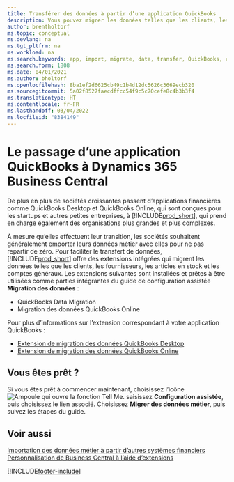 ```yaml
---
title: Transférer des données à partir d’une application QuickBooks
description: Vous pouvez migrer les données telles que les clients, les fournisseurs, les articles en stock et les comptes généraux des applications QuickBooks vers Business Central.
author: brentholtorf
ms.topic: conceptual
ms.devlang: na
ms.tgt_pltfrm: na
ms.workload: na
ms.search.keywords: app, import, migrate, data, transfer, QuickBooks, customize
ms.search.form: 1808
ms.date: 04/01/2021
ms.author: bholtorf
ms.openlocfilehash: 8ba1ef2d6625cb49c1b4d12dc5626c3669ecb320
ms.sourcegitcommit: 5a02f8527faecdffcc54f9c5c70cefe8c4b3b3f4
ms.translationtype: HT
ms.contentlocale: fr-FR
ms.lasthandoff: 03/04/2022
ms.locfileid: "8384149"
---
```

# <a name="changing-from-a-quickbooks-app-to-dynamics-365-business-central"></a>Le passage d’une application QuickBooks à Dynamics 365 Business Central
De plus en plus de sociétés croissantes passent d’applications financières comme QuickBooks Desktop et QuickBooks Online, qui sont conçues pour les startups et autres petites entreprises, à [!INCLUDE[prod_short](includes/prod_short.md)], qui prend en charge également des organisations plus grandes et plus complexes. 

À mesure qu’elles effectuent leur transition, les sociétés souhaitent généralement emporter leurs données métier avec elles pour ne pas repartir de zéro. Pour faciliter le transfert de données, [!INCLUDE[prod_short](includes/prod_short.md)] offre des extensions intégrées qui migrent les données telles que les clients, les fournisseurs, les articles en stock et les comptes généraux. Les extensions suivantes sont installées et prêtes à être utilisées comme parties intégrantes du guide de configuration assistée **Migration des données** :

* QuickBooks Data Migration 
* Migration des données QuickBooks Online

Pour plus d’informations sur l’extension correspondant à votre application QuickBooks :   

* [Extension de migration des données QuickBooks Desktop](ui-extensions-quickbooks-data-migration.md)
* [Extension de migration des données QuickBooks Online](ui-extensions-quickbooks-online-data-migration.md)

## <a name="ready-now"></a>Vous êtes prêt ?
Si vous êtes prêt à commencer maintenant, choisissez l’icône ![Ampoule qui ouvre la fonction Tell Me.](media/ui-search/search_small.png "Dites-moi ce que vous voulez faire") saisissez **Configuration assistée**, puis choisissez le lien associé. Choisissez **Migrer des données métier**, puis suivez les étapes du guide.

## <a name="see-also"></a>Voir aussi
[Importation des données métier à partir d’autres systèmes financiers](across-import-data-configuration-packages.md)  
[Personnalisation de Business Central à l’aide d’extensions](ui-extensions.md)   


[!INCLUDE[footer-include](includes/footer-banner.md)]